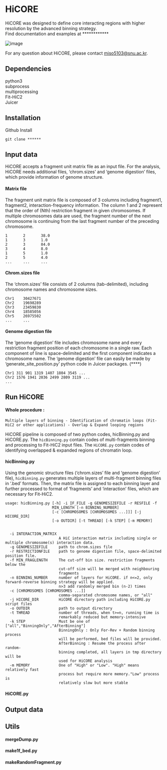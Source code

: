# HiCORE
HiCORE was designed to define core interacting regions with higher resolution by the advanced binning strategy.  
Find documentation and examples at ************

![image](https://user-images.githubusercontent.com/69840555/90509331-1f9cca80-e194-11ea-91bb-a3f1b913bfd9.png)

For any question about HiCORE, please contact miso5103@snu.ac.kr.

## Dependencies
python3  
subprocess  
multiprocessing  
Fit-HiC2  
Juicer  

## Installation
Github Install
```
git clone ******
```

## Input data
HiCORE accepts a fragment unit matrix file as an input file. For the analysis, HiCORE needs additional files, ‘chrom.sizes’ and ‘genome digestion’ files, which provide information of genome structure.

#### Matrix file
The fragment unit matrix file is composed of 3 columns including fragment1, fragment2, interaction-frequency information.
The column 1 and 2 represent that the order of (Nth) restriction fragment in given chromosomes. If multiple chromosomes data are used, the fragment number of the next chromosome is continuing from the last fragment number of the preceding chromosome.
```
1       2       38.0
1       3       1.0
2       3       84.0
3       4       8.0
1       5       1.0
2       5       4.0
...     ...     ...
```

#### Chrom.sizes file
The ‘chrom.sizes’ file consists of 2 columns (tab-delimited), including chromosome names and chromosome sizes.
```
Chr1	30427671
Chr2	19698289
Chr3	23459830
Chr4	18585056
Chr5	26975502
...     ...
```

#### Genome digestion file
The ‘genome digestion’ file includes chromosome name and every restriction fragment position of each chromosome in a single raw. Each component of line is space-delimited and the first component indicates a chromosome name. The ‘genome digestion’ file can easily be made by ‘generate_site_position.py’ python code in Juicer packages. (****)
```
Chr1 311 901 1319 1407 1804 3545 ...  
Chr2 1576 1941 2036 2499 2809 3119 ...
...
```

## Run HiCORE
#### Whole procedure :

```Multiple layers of binning - Identification of chromatin loops (Fit-HiC2 or other applications) - Overlap & Expand looping regions```

HiCORE pipeline is composed of two python codes, hicBinning.py and HiCORE.py. The ```hicBinning.py``` contain codes of multi-fragments binning and processing to Fit-HiC2 input files. The ```HiCORE.py``` contain codes of identifying overlapped & expanded regions of chromatin loop.
 
#### hicBinning.py
Using the genomic structure files (‘chrom.sizes’ file and ‘genome digestion’ file), ```hicBinning.py``` generates multiple layers of multi-fragment binning files in ‘.bed’ formats. Then, the matrix file is assigned to each binning layer and further processed to format of ‘fragments’ and ‘interaction’ files, which are necessary for Fit-HiC2.


```
usage: hicBinning.py [-h] -i IF_FILE -g GENOMESIZEFILE -r RESFILE -f
                     MIN_LENGTH [-n BINNING_NUMBER]
                     [-c [CHROMOSOMES [CHROMOSOMES ...]]] [-j HICORE_DIR]
                     [-o OUTDIR] [-t THREAD] [-k STEP] [-m MEMORY]
                     

  -i INTERACTION_MATRIX
                        A HiC interaction matrix including single or multiple chromosome(s) interaction data. 
  -g GENOMESIZEFILE     path to chrom.sizes file
  -r RESTRICTIONFILE    path to genome digestion file, space-delimited position file.
  -f MIN_FRAGLENGTH     The cut-off bin size. restriction fragments below the
                        cut-off size will be merged with neighbouring
                        fragments
  -n BINNING_NUMBER     number of layers for HiCORE. if n<=2, only forward-reverse binning strategy will be applied. 
                        n>3 add randomly merged bin (n-2) times
  -c [CHROMOSOMES [CHROMOSOMES ...]]
                        comma-separated chromosome names, or "all"
  -j HICORE_DIR         HiCORE directory path including HiCORE.py script files
  -o OUTDIR             path to output directory
  -t THREAD             number of threads, when t>=n, running time is
                        remarkably reduced but memory-intensive
  -k STEP               Must be one of ["all","BinningOnly","AfterBinning"]
                        BinningOnly : Only For-Rev + Random binning process
                        will be performed, bed files will be provided.
                        AfterBinning : Resume the process after random-
                        binning completed, all layers in tmp directory will be
                        used for HiCORE analysis
  -m MEMORY             One of "High" or "Low". "High" means relatively fast
                        process but require more memory."Low" process is
                        relatively slow but more stable

```



#### HiCORE.py

## Output data

## Utils
#### mergeDump.py
#### make1f_bed.py
#### makeRandomFragment.py
